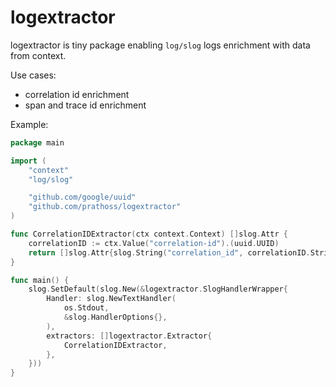 # logextractor

logextractor is tiny package enabling `log/slog` logs enrichment with data
from context.

Use cases:
- correlation id enrichment
- span and trace id enrichment

Example:

```go
package main

import (
    "context"
    "log/slog"

    "github.com/google/uuid"
    "github.com/prathoss/logextractor"
)

func CorrelationIDExtractor(ctx context.Context) []slog.Attr {
    correlationID := ctx.Value("correlation-id").(uuid.UUID)
    return []slog.Attr{slog.String("correlation_id", correlationID.String())}
}

func main() {
    slog.SetDefault(slog.New(&logextractor.SlogHandlerWrapper{
        Handler: slog.NewTextHandler(
            os.Stdout,
            &slog.HandlerOptions{},
        ),
        extractors: []logextractor.Extractor{
            CorrelationIDExtractor,
        },
    }))
}

```